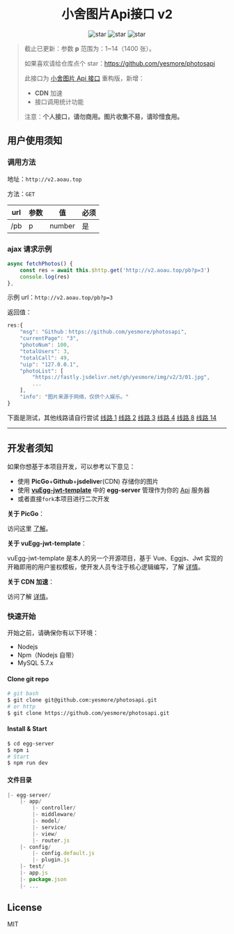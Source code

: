 <div align=center>
    <h1>小舍图片Api接口 v2</h1>
    <img src="https://img.shields.io/github/stars/yesmore/photosapi.svg" alt="star"/>
    <img src="https://img.shields.io/github/package-json/v/yesmore/photosapi" alt="star"/>
    <img src="https://img.shields.io/github/license/yesmore/photosapi" alt="star"/>
</div>

> 截止已更新：参数 **p** 范围为：1~14（1400 张）。
>
> 如果喜欢请给仓库点个 star：https://github.com/yesmore/photosapi
>
> 此接口为 [小舍图片 Api 接口](https://github.com/yesmore/photosapi/tree/v1.0.0) 重构版，新增：
>
> - **CDN** 加速
> - 接口调用统计功能
>
> 注意：**个人接口，请勿商用。图片收集不易，请珍惜食用。**

## 用户使用须知

### 调用方法

地址：`http://v2.aoau.top`

方法：`GET`

| url | 参数 | 值     | 必须 |
| --- | ---- | ------ | ---- |
| /pb | p    | number | 是   |

### ajax 请求示例

```js
async fetchPhotos() {
    const res = await this.$http.get('http://v2.aoau.top/pb?p=3')
    console.log(res)
},
```

示例 url：`http://v2.aoau.top/pb?p=3`

返回值：

```js
res:{
	"msg": "Github：https://github.com/yesmore/photosapi",
	"currentPage": "3",
	"photoNum": 100,
	"totalUsers": 3,
	"totalCall": 49,
	"uip": "127.0.0.1",
	"photoList": [
		"https://fastly.jsdelivr.net/gh/yesmore/img/v2/3/01.jpg",
		...
	],
	"info": "图片来源于网络，仅供个人娱乐。"
}

```

下面是测试，其他线路请自行尝试
[线路 1](https://fastly.jsdelivr.net/gh/yesmore/img/v2/1/01.jpg)
[线路 2](https://fastly.jsdelivr.net/gh/yesmore/img/v2/2/01.jpg)
[线路 3](https://fastly.jsdelivr.net/gh/yesmore/img/v2/3/01.jpg)
[线路 4](https://fastly.jsdelivr.net/gh/yesmore/img/v2/4/01.jpg)
[线路 8](https://fastly.jsdelivr.net/gh/yesmore/img/v2/8/01.jpg)
[线路 14](https://fastly.jsdelivr.net/gh/yesmore/img/v2/14/01.jpg)

---

## 开发者须知

如果你想基于本项目开发，可以参考以下意见：

- 使用 **PicGo**+**Github**+**jsdelive**r(CDN) 存储你的图片
- 使用 **[vuEgg-jwt-template](https://github.com/yesmore/vue-egg-jwt-template)** 中的 **egg-server** 管理作为你的 <u>Api</u> 服务器
- 或者直接`fork`本项目进行二次开发

**关于 PicGo**：

访问这里 [了解]()。

**关于 vuEgg-jwt-template**：

vuEgg-jwt-template 是本人的另一个开源项目，基于 Vue、Eggjs、Jwt 实现的开箱即用的用户鉴权模板，使开发人员专注于核心逻辑编写，了解 [详情](https://github.com/yesmore/vue-egg-jwt-template)。

**关于 CDN 加速**：

访问了解 [详情](https://www.jsdelivr.com/?docs=gh)。

### 快速开始

开始之前，请确保你有以下环境：

- Nodejs
- Npm（Nodejs 自带）
- MySQL 5.7.x

#### Clone git repo

```bash
# git bash
$ git clone git@github.com:yesmore/photosapi.git
# or http
$ git clone https://github.com/yesmore/photosapi.git
```

#### Install & Start

```bash
$ cd egg-server
$ npm i
# Start
$ npm run dev
```

#### 文件目录

```js
|- egg-server/
	|- app/
		|- controller/
		|- middleware/
		|- model/
		|- service/
		|- view/
		|- router.js
	|- config/
		|- config.default.js
		|- plugin.js
	|- test/
	|- app.js
	|- package.json
	|- ...
```

## License

MIT
